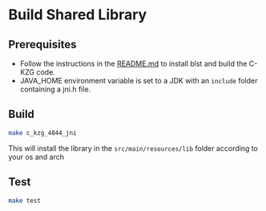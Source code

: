# Build Shared Library

## Prerequisites

* Follow the instructions in the [README.md](../../README.md) to install blst and build the C-KZG code. 
* JAVA_HOME environment variable is set to a JDK with an `include` folder containing a jni.h file.

## Build
```bash
make c_kzg_4844_jni
```

This will install the library in the `src/main/resources/lib` folder according to your os and arch

## Test
```bash
make test
```
